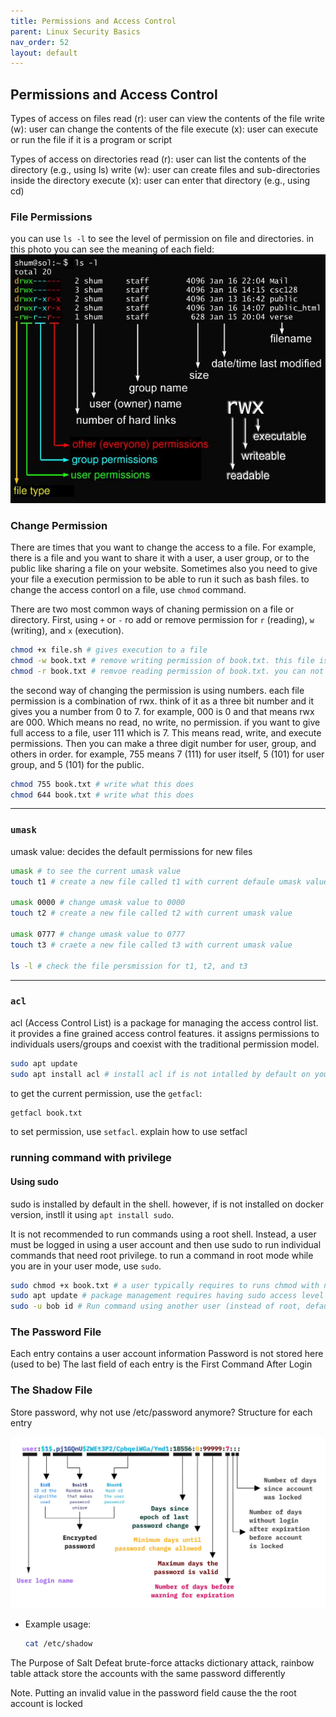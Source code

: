 ```yaml
---
title: Permissions and Access Control
parent: Linux Security Basics
nav_order: 52
layout: default
---
```


## Permissions and Access Control

Types of access on files
read (r): user can view the contents of the file
write (w): user can change the contents of the file
execute (x): user can execute or run the file if it is a program or script

Types of access on directories
read (r): user can list the contents of the directory (e.g., using ls)
write (w): user can create files and sub-directories inside the directory
execute (x): user can enter that directory (e.g., using cd)

### File Permissions

you can use `ls -l` to see the level of permission on file and directories.
in this photo you can see the meaning of each field:
![File Permissions](../src/permissions.jpg)

### Change Permission

There are times that you want to change the access to a file. For example, there is a file and you want to share it with a user, a user group, or to the public like sharing a file on your website. Sometimes also you need to give your file a execution permission to be able to run it such as bash files. to change the access contorl on a file, use `chmod` command.

There are two most common ways of chaning permission on a file or directory. First, using `+` or `-` ro add or remove permission for `r` (reading), `w` (writing), and `x` (execution).

```bash
chmod +x file.sh # gives execution to a file
chmod -w book.txt # remove writing permission of book.txt. this file is a read-only file now.
chmod -r book.txt # remvoe reading permission of book.txt. you can not read this file anymore.
```

the second way of changing the permission is using numbers. each file permission is a combination of rwx. think of it as a three bit number and it gives you a number from 0 to 7. for example, 000 is 0 and that means rwx are 000. Which means no read, no write, no permission. if you want to give full access to a file, user 111 which is 7. This means read, write, and execute permissions.
Then you can make a three digit number for user, group, and others in order. for example, 755 means 7 (111) for user itself, 5 (101) for user group, and 5 (101) for the public.

```bash
chmod 755 book.txt # write what this does
chmod 644 book.txt # write what this does
```

---

### `umask`

umask value: decides the default permissions for new files

```bash
umask # to see the current umask value
touch t1 # create a new file called t1 with current defaule umask value

umask 0000 # change umask value to 0000
touch t2 # create a new file called t2 with current umask value

umask 0777 # change umask value to 0777
touch t3 # craete a new file called t3 with current umask value

ls -l # check the file persmission for t1, t2, and t3
```

---

### `acl`

acl (Access Control List) is a package for managing the access control list. it provides a fine grained access control features.
it assigns permissions to individuals users/groups and coexist with the traditional permission model.

```bash
sudo apt update
sudo apt install acl # install acl if is not intalled by default on your system
```

to get the current permission, use the `getfacl`:

```bash
getfacl book.txt
```

to set permission, use `setfacl`.
explain how to use setfacl

### running command with privilege

#### Using sudo

sudo is installed by default in the shell. however, if is not installed on docker version, instll it using `apt install sudo`.

It is not recommended to run commands using a root shell. Instead, a user must be logged in using a user account and then use sudo to run individual commands that need root privilege. to run a command in root mode while you are in your user mode, use `sudo`.

```bash
sudo chmod +x book.txt # a user typically requires to runs chmod with needs sudo permission to change a file's access control
sudo apt update # package management requires having sudo access level
sudo -u bob id # Run command using another user (instead of root, default)
```

### The Password File

Each entry contains a user account information
Password is not stored here (used to be)
The last field of each entry is the First Command After Login

### The Shadow File

Store password, why not use /etc/password anymore?
Structure for each entry

![Shadow File](../src/shadow.jpg)

- Example usage:

  ```bash
  cat /etc/shadow
  ```

The Purpose of Salt
Defeat brute-force attacks
dictionary attack, rainbow table attack
store the accounts with the same password differently

Note. Putting an invalid value in the password field cause the the root account is locked

<!-- ### ``

- Description:

- Example usage:

  ```bash

  ```

--- -->
